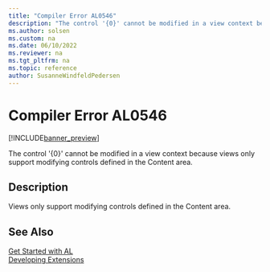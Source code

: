 ```yaml
---
title: "Compiler Error AL0546"
description: "The control '{0}' cannot be modified in a view context because views only support modifying controls defined in the Content area."
ms.author: solsen
ms.custom: na
ms.date: 06/10/2022
ms.reviewer: na
ms.tgt_pltfrm: na
ms.topic: reference
author: SusanneWindfeldPedersen
---
```

[//]: # (START>DO_NOT_EDIT)
[//]: # (IMPORTANT:Do not edit any of the content between here and the END>DO_NOT_EDIT.)
[//]: # (Any modifications should be made in the .xml files in the ModernDev repo.)
# Compiler Error AL0546

[!INCLUDE[banner_preview](../includes/banner_preview.md)]

The control '{0}' cannot be modified in a view context because views only support modifying controls defined in the Content area.

## Description
Views only support modifying controls defined in the Content area.  

[//]: # (IMPORTANT: END>DO_NOT_EDIT)
## See Also  
[Get Started with AL](../devenv-get-started.md)  
[Developing Extensions](../devenv-dev-overview.md)  